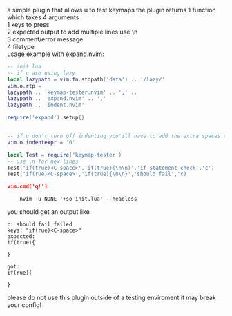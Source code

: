 a simple plugin that allows u to test keymaps
the plugin returns 1 function which takes 4 arguments  
1 keys to press  
2 expected output to add multiple lines use \n  
3 comment/error message  
4 filetype  
usage example with expand.nvim:  
```lua
-- init.lua
-- if u are using lazy
local lazypath = vim.fn.stdpath('data') .. '/lazy/'
vim.o.rtp = 
lazypath .. 'keymap-tester.nvim' .. ',' ..
lazypath .. 'expand.nvim' .. ','
lazypath .. 'indent.nvim'

require('expand').setup{}


-- if u don't turn off indenting you'ill have to add the extra spaces to the tests
vim.o.indentexpr = '0'

local Test = require('keymap-tester')
-- use \n for new lines
Test('if(true)<C-space>','if(true){\n\n}','if statement check','c')
Test('if(rue)<C-space>','if(true){\n\n}','should fail','c)

vim.cmd('q!')
```
```
	nvim -u NONE '+so init.lua' --headless
```
you should get an output like
```
c: should fail failed
keys: "if(rue)<C-space>"
expected:
if(true){

}

got:
if(rue){

}
```
please do not use this plugin outside of a testing enviroment it may break your config!

